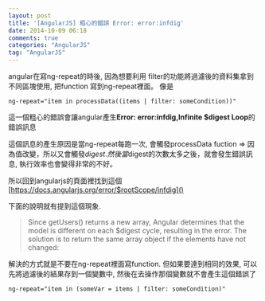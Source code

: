 ```yaml
---
layout: post
title: '[AngularJS] 粗心的錯誤 Error: error:infdig'
date: 2014-10-09 06:18
comments: true
categories: "AngularJS"
tag: "AngularJS"
---
```

angular在寫ng-repeat的時後, 因為想要利用 filter的功能將過濾後的資料集拿到不同區塊使用, 把function 寫到ng-repeat裡面。 像是
```
ng-repeat="item in processData((items | filter: someCondition))"
```

這一個粗心的錯誤會讓angular產生**Error: error:infdig,Infinite $digest Loop**的錯誤訊息

這個訊息的產生原因是當ng-repeat每跑一次, 會觸發processData fuction => 因為值改變，所以又會觸發$digest. 然後當$digest的次數太多之後，就會發生錯誤訊息, 執行效率也會變得非常的不好。

所以回到angularjs的頁面裡找到這個[https://docs.angularjs.org/error/$rootScope/infdig]()

下面的說明就有提到這個現象. 
> Since getUsers() returns a new array, Angular determines that the model is different on each $digest cycle, resulting in the error. The solution is to return the same array object if the elements have not changed:

解決的方式就是不要在ng-repeat裡面寫function. 但如果要達到相同的效果, 可以先將過濾後的結果存到一個變數中, 然後在去操作那個變數就不會產生這個錯誤了

```
ng-repeat="item in (someVar = items | filter: someCondition)"
```


